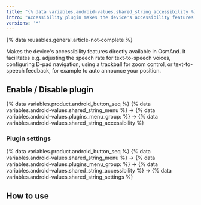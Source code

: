 ```yaml
---
title: "{% data variables.android-values.shared_string_accessibility %}"
intro: "Accessibility plugin makes the device's accessibility features directly available in OsmAnd."
versions: '*'
---
```

{% data reusables.general.article-not-complete %}


Makes the device's accessibility features directly available in OsmAnd. It facilitates e.g. adjusting the speech rate for text-to-speech voices, configuring D-pad navigation, using a trackball for zoom control, or text-to-speech feedback, for example to auto announce your position.


## Enable / Disable plugin

{% data variables.product.android_button_seq %} {% data variables.android-values.shared_string_menu %} → {% data variables.android-values.plugins_menu_group: %} → {% data variables.android-values.shared_string_accessibility %}


### Plugin settings

{% data variables.product.android_button_seq %} {% data variables.android-values.shared_string_menu %} → {% data variables.android-values.plugins_menu_group: %} → {% data variables.android-values.shared_string_accessibility %} → {% data variables.android-values.shared_string_settings %}


## How to use


